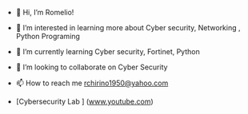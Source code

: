 - 👋 Hi, I’m Romelio!
- 👀 I’m interested in learning more about Cyber security, Networking , Python Programing
- 🌱 I’m currently learning Cyber security, Fortinet, Python
- 💞️ I’m looking to collaborate on Cyber Security
- 📫 How to reach me rchirino1950@yahoo.com

- [Cybersecurity Lab ] (www.youtube.com)





<!---
cyberiku/cyberiku is a ✨ special ✨ repository because its `README.md` (this file) appears on your GitHub profile.
You can click the Preview link to take a look at your changes.
--->
